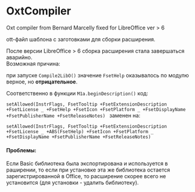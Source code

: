 # OxtCompiler
Oxt compiler from Bernard Marcelly fixed for LibreOffice ver > 6

ott-файл шаблона с заготовками для сборки расширения.    

После версии LibreOffice > 6 cборка расширения стала завершаться аварийно.   
Возможная причина:  

при запуске `Compile2LibO()` значение `FsetHelp` оказывалось по модулю верное, но **отрицательное**.

Соответственно в функции `M1a.beginDescription()` код:
   
`setAllowed(InstrFlags, FsetTooltip +FsetExtensionDescription +FsetLicense _
    +FsetHelp +FsetIcon +FsetPlatform _
    +FsetDisplayName +FsetPublisherName +FsetReleaseNotes)
`
заменен на: 

`setAllowed(InstrFlags, FsetTooltip +FsetExtensionDescription +FsetLicense _
    +ABS(FsetHelp) +FsetIcon +FsetPlatform _
    +FsetDisplayName +FsetPublisherName +FsetReleaseNotes)
`

#### Проблемы:  
Если Basic библиотека была экспортирована и используется в раширении, то если при установке эта же библиотека остается зарегистрированной в Office, то расширение скорее всего не установится (для установки - удалить библиотеку).
